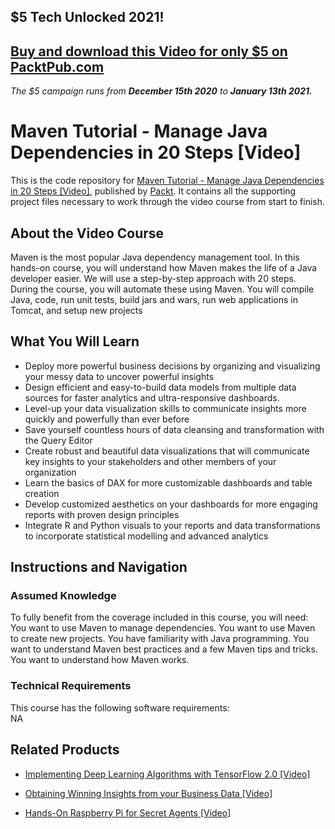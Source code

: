 ## $5 Tech Unlocked 2021!
[Buy and download this Video for only $5 on PacktPub.com](https://www.packtpub.com/product/maven-tutorial-manage-java-dependencies-in-20-steps-video/9781789130027)
-----
*The $5 campaign         runs from __December 15th 2020__ to __January 13th 2021.__*

# Maven Tutorial - Manage Java Dependencies in 20 Steps [Video]
This is the code repository for [Maven Tutorial - Manage Java Dependencies in 20 Steps [Video]](https://www.packtpub.com/big-data-and-business-intelligence/obtaining-winning-insights-your-business-data-video?utm_source=github&utm_medium=repository&utm_campaign=9781789954449), published by [Packt](https://www.packtpub.com/?utm_source=github). It contains all the supporting project files necessary to work through the video course from start to finish.
## About the Video Course
Maven is the most popular Java dependency management tool. In this hands-on course, you will understand how Maven makes the life of a Java developer easier. We will use a step-by-step approach with 20 steps. During the course, you will automate these using Maven. You will compile Java, code, run unit tests, build jars and wars, run web applications in Tomcat, and setup new projects

<H2>What You Will Learn</H2>
<DIV class=book-info-will-learn-text>
<UL>
<LI>Deploy more powerful business decisions by organizing and visualizing your messy data to uncover powerful insights 
<LI>Design efficient and easy-to-build data models from multiple data sources for faster analytics and ultra-responsive dashboards. 
<LI>Level-up your data visualization skills to communicate insights more quickly and powerfully than ever before 
<LI>Save yourself countless hours of data cleansing and transformation with the Query Editor 
<LI>Create robust and beautiful data visualizations that will communicate key insights to your stakeholders and other members of your organization 
<LI>Learn the basics of DAX for more customizable dashboards and table creation 
<LI>Develop customized aesthetics on your dashboards for more engaging reports with proven design principles 
<LI>Integrate R and Python visuals to your reports and data transformations to incorporate statistical modelling and advanced analytics </LI></UL></DIV>

## Instructions and Navigation
### Assumed Knowledge
To fully benefit from the coverage included in this course, you will need:<br/>
You want to use Maven to manage dependencies. You want to use Maven to create new projects. You have familiarity with Java programming. You want to understand Maven best practices and a few Maven tips and tricks. You want to understand how Maven works.
### Technical Requirements
This course has the following software requirements:<br/>
NA

## Related Products
* [Implementing Deep Learning Algorithms with TensorFlow 2.0 [Video]](https://www.packtpub.com/big-data-and-business-intelligence/obtaining-winning-insights-your-business-data-video?utm_source=github&utm_medium=repository&utm_campaign=9781789954449)

* [Obtaining Winning Insights from your Business Data [Video]](https://www.packtpub.com/big-data-and-business-intelligence/obtaining-winning-insights-your-business-data-video?utm_source=github&utm_medium=repository&utm_campaign=9781789954449)

* [Hands-On Raspberry Pi for Secret Agents [Video]](https://www.packtpub.com/big-data-and-business-intelligence/obtaining-winning-insights-your-business-data-video?utm_source=github&utm_medium=repository&utm_campaign=9781789954449)

